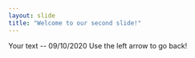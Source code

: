 ```yaml
---
layout: slide
title: "Welcome to our second slide!"
---
```

Your text -- 09/10/2020
Use the left arrow to go back!
